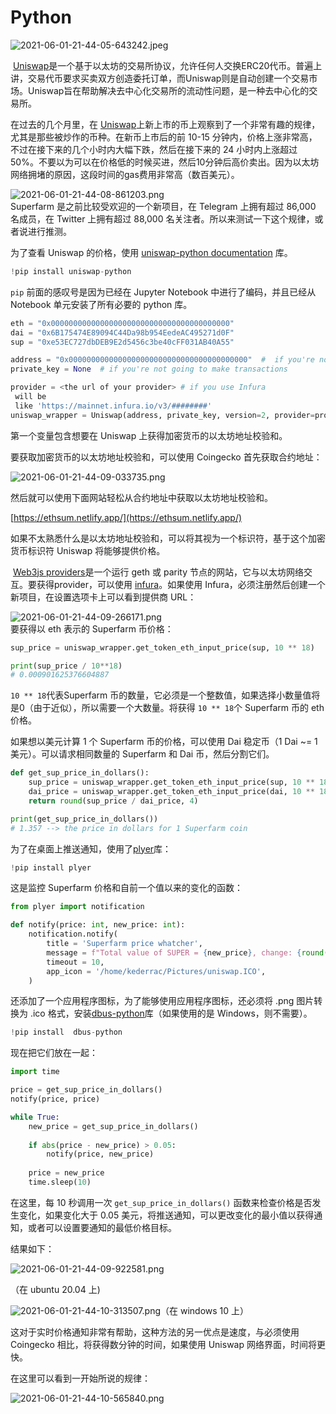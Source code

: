 # Python

![2021-06-01-21-44-05-643242.jpeg](./img/1622555366316-aaeac86a-84ad-412f-ad14-a9627cfebcfe.jpeg)

​	[Uniswap](https://wallet.uniswap.org/)是一个基于以太坊的交易所协议，允许任何人交换ERC20代币。普遍上讲，交易代币要求买卖双方创造委托订单，而Uniswap则是自动创建一个交易市场。Uniswap旨在帮助解决去中心化交易所的流动性问题，是一种去中心化的交易所。

在过去的几个月里，在 [Uniswap](https://www.uniswapfoundation.org/)上新上市的币上观察到了一个非常有趣的规律，尤其是那些被炒作的币种。在新币上市后的前 10-15 分钟内，价格上涨非常高，不过在接下来的几个小时内大幅下跌，然后在接下来的 24 小时内上涨超过 50%。不要以为可以在价格低的时候买进，然后10分钟后高价卖出。因为以太坊网络拥堵的原因，这段时间的gas费用非常高（数百美元）。

![2021-06-01-21-44-08-861203.png](./img/1622555375949-bb01ddc0-fff8-4606-ab90-8a0baf748be0.png)<br />Superfarm 是之前比较受欢迎的一个新项目，在 Telegram 上拥有超过 86,000 名成员，在 Twitter 上拥有超过 88,000 名关注者。所以来测试一下这个规律，或者说进行推测。

为了查看 Uniswap 的价格，使用 [uniswap-python documentation](https://uniswap-python.com/) 库。

```python
!pip install uniswap-python
```
`pip` 前面的感叹号是因为已经在 Jupyter Notebook 中进行了编码，并且已经从 Notebook 单元安装了所有必要的 python 库。

```python
eth = "0x0000000000000000000000000000000000000000"
dai = "0x6B175474E89094C44Da98b954EedeAC495271d0F"
sup = "0xe53EC727dbDEB9E2d5456c3be40cFF031AB40A55"

address = "0x0000000000000000000000000000000000000000"  #  if you're not making transactions
private_key = None  # if you're not going to make transactions

provider = <the url of your provider> # if you use Infura 
 will be 
 like 'https://mainnet.infura.io/v3/########'
uniswap_wrapper = Uniswap(address, private_key, version=2, provider=provider)  # use Uniswap v2
```
第一个变量包含想要在 Uniswap 上获得加密货币的以太坊地址校验和。

要获取加密货币的以太坊地址校验和，可以使用 Coingecko 首先获取合约地址：

![2021-06-01-21-44-09-033735.png](./img/1622555389070-9a4cba30-21af-4adf-9c4c-6def59a694ba.png)



然后就可以使用下面网站轻松从合约地址中获取以太坊地址校验和。

[https://ethsum.netlify.app/](https://ethsum.netlify.app/)

​	如果不太熟悉什么是以太坊地址校验和，可以将其视为一个标识符，基于这个加密货币标识符 Uniswap 将能够提供价格。

​	[Web3js providers](https://docs.web3js.org/guides/web3_providers_guide/)是一个运行 geth 或 parity 节点的网站，它与以太坊网络交互。要获得provider，可以使用 [infura](https://www.infura.io/zh)。如果使用 Infura，必须注册然后创建一个新项目，在设置选项卡上可以看到提供商 URL：

![2021-06-01-21-44-09-266171.png](./img/1622555402805-fe7e82e5-0c50-4e6d-9b3d-7cdde9f3d57d.png)<br />要获得以 eth 表示的 Superfarm 币价格：

```python
sup_price = uniswap_wrapper.get_token_eth_input_price(sup, 10 ** 18)

print(sup_price / 10**18)
# 0.000901625376604887
```
`10 ** 18`代表Superfarm 币的数量，它必须是一个整数值，如果选择小数量值将是0（由于近似），所以需要一个大数量。将获得 `10 ** 18`个 Superfarm 币的 eth 价格。

如果想以美元计算 1 个 Superfarm 币的价格，可以使用 Dai 稳定币（1 Dai ~= 1 美元）。可以请求相同数量的 Superfarm 和 Dai 币，然后分割它们。

```python
def get_sup_price_in_dollars():
    sup_price = uniswap_wrapper.get_token_eth_input_price(sup, 10 ** 18)
    dai_price = uniswap_wrapper.get_token_eth_input_price(dai, 10 ** 18)
    return round(sup_price / dai_price, 4)

print(get_sup_price_in_dollars())
# 1.357 --> the price in dollars for 1 Superfarm coin
```
为了在桌面上推送通知，使用了[plyer](https://plyer.readthedocs.io/en/latest/)库：
```python
!pip install plyer
```
这是监控 Superfarm 价格和自前一个值以来的变化的函数：
```python
from plyer import notification

def notify(price: int, new_price: int):
    notification.notify(
        title = 'Superfarm price whatcher',
        message = f"Total value of SUPER = {new_price}, change: {round(new_price - price, 3)}",
        timeout = 10,
        app_icon = '/home/kederrac/Pictures/uniswap.ICO',
    )
```
还添加了一个应用程序图标，为了能够使用应用程序图标，还必须将 .png 图片转换为 .ico 格式，安装[dbus-python](https://dbus.freedesktop.org/doc/dbus-python/tutorial.html)库（如果使用的是 Windows，则不需要）。
```python
!pip install  dbus-python
```
现在把它们放在一起：
```python
import time

price = get_sup_price_in_dollars()
notify(price, price)

while True:
    new_price = get_sup_price_in_dollars()
    
    if abs(price - new_price) > 0.05:
        notify(price, new_price)
        
    price = new_price
    time.sleep(10)
```
在这里，每 10 秒调用一次 `get_sup_price_in_dollars()` 函数来检查价格是否发生变化，如果变化大于 0.05 美元，将推送通知，可以更改变化的最小值以获得通知，或者可以设置要通知的最低价格目标。

结果如下：

![2021-06-01-21-44-09-922581.png](./img/1622555416113-bd40c132-c2a7-49cb-8818-869e5d8b6f16.png)

（在 ubuntu 20.04 上)

![2021-06-01-21-44-10-313507.png](./img/1622555425364-1afa397a-5934-4154-87c9-31442220b22e.png)（在 windows 10 上）

这对于实时价格通知非常有帮助，这种方法的另一优点是速度，与必须使用 Coingecko 相比，将获得数分钟的时间，如果使用 Uniswap 网络界面，时间将更快。

在这里可以看到一开始所说的规律：

![2021-06-01-21-44-10-565840.png](./img/1622555440481-437a9ce8-c23c-44b1-9bfc-ed12d100ff3b.png)
